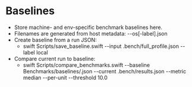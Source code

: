 # Baselines

- Store machine- and env-specific benchmark baselines here.
- Filenames are generated from host metadata: <arch>-<model>-os<version>[-label].json
- Create baseline from a run JSON:
  - swift Scripts/save_baseline.swift --input .bench/full_profile.json --label local
- Compare current run to baseline:
  - swift Scripts/compare_benchmarks.swift --baseline Benchmarks/baselines/<file>.json --current .bench/results.json --metric median --per-unit --threshold 10.0
